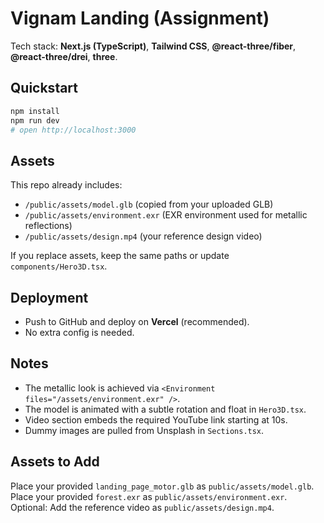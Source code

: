 # Vignam Landing (Assignment)

Tech stack: **Next.js (TypeScript)**, **Tailwind CSS**, **@react-three/fiber**, **@react-three/drei**, **three**.

## Quickstart

```bash
npm install
npm run dev
# open http://localhost:3000
```

## Assets

This repo already includes:

- `/public/assets/model.glb` (copied from your uploaded GLB)
- `/public/assets/environment.exr` (EXR environment used for metallic reflections)
- `/public/assets/design.mp4` (your reference design video)

If you replace assets, keep the same paths or update `components/Hero3D.tsx`.

## Deployment

- Push to GitHub and deploy on **Vercel** (recommended).
- No extra config is needed.

## Notes

- The metallic look is achieved via `<Environment files="/assets/environment.exr" />`.
- The model is animated with a subtle rotation and float in `Hero3D.tsx`.
- Video section embeds the required YouTube link starting at 10s.
- Dummy images are pulled from Unsplash in `Sections.tsx`.


## Assets to Add
Place your provided `landing_page_motor.glb` as `public/assets/model.glb`.
Place your provided `forest.exr` as `public/assets/environment.exr`.
Optional: Add the reference video as `public/assets/design.mp4`.
